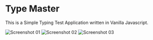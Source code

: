 # Type Master

This is a Simple Typing Test Application written in Vanilla Javascript.

![Screenshot 01](https://github.com/Thiru-Coder/type-master/assets/113886456/239b9f15-2fdf-4a0a-8c10-b0706d59e835)
![Screenshot 02](https://github.com/Thiru-Coder/type-master/assets/113886456/a32a9ed1-ed77-47ed-97c2-31c775d8a2a8)
![Screenshot 03](https://github.com/Thiru-Coder/type-master/assets/113886456/5acec7ce-9a31-40ea-b805-1edbd2cf3467)
